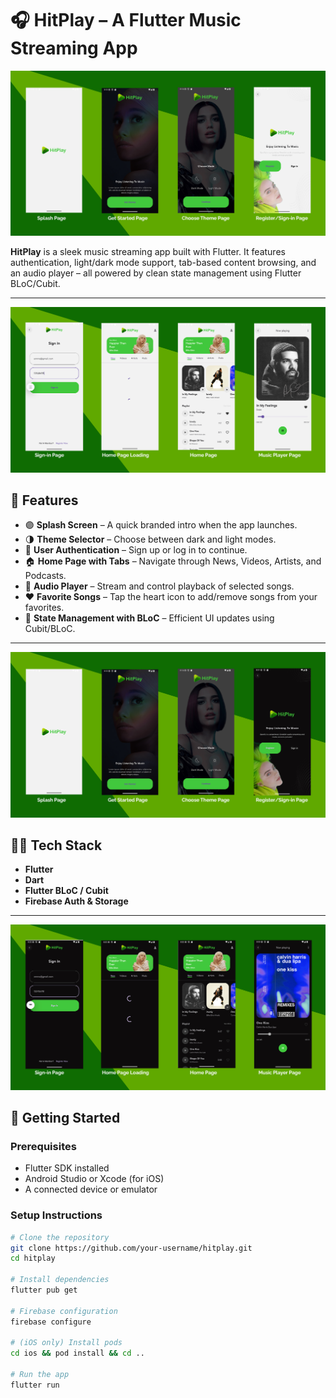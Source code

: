 # 🎧 HitPlay – A Flutter Music Streaming App

![Home Page](assets/previews/lm-0.jpg)

**HitPlay** is a sleek music streaming app built with Flutter. It features authentication, light/dark mode support, tab-based content browsing, and an audio player – all powered by clean state management using Flutter BLoC/Cubit.

---

![Audio Player](assets/previews/lm-1.jpg)

## 📱 Features

- 🟣 **Splash Screen** – A quick branded intro when the app launches.
- 🌗 **Theme Selector** – Choose between dark and light modes.
- 🔐 **User Authentication** – Sign up or log in to continue.
- 🏠 **Home Page with Tabs** – Navigate through News, Videos, Artists, and Podcasts.
- 🎵 **Audio Player** – Stream and control playback of selected songs.
- ❤️ **Favorite Songs** – Tap the heart icon to add/remove songs from your favorites.
- 💾 **State Management with BLoC** – Efficient UI updates using Cubit/BLoC.


---
![Splash Screen](assets/previews/dm-0.jpg)
## 🧑‍💻 Tech Stack

- **Flutter**
- **Dart**
- **Flutter BLoC / Cubit**
- **Firebase Auth & Storage**

---

![Get Started](assets/previews/dm-1.jpg)
## 🚀 Getting Started

### Prerequisites
- Flutter SDK installed
- Android Studio or Xcode (for iOS)
- A connected device or emulator

### Setup Instructions

```bash
# Clone the repository
git clone https://github.com/your-username/hitplay.git
cd hitplay

# Install dependencies
flutter pub get

# Firebase configuration
firebase configure

# (iOS only) Install pods
cd ios && pod install && cd ..

# Run the app
flutter run
